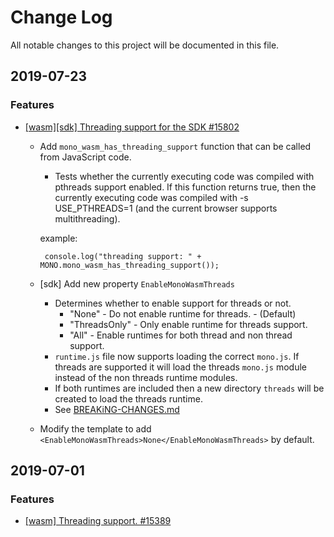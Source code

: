# Change Log

All notable changes to this project will be documented in this file.

## 2019-07-23

### Features

* [[wasm][sdk] Threading support for the SDK #15802](https://github.com/mono/mono/pull/15802)
  * Add `mono_wasm_has_threading_support` function that can be called from JavaScript code.
      - Tests whether the currently executing code was compiled with pthreads support enabled. If this function returns true, then the currently executing code was compiled with -s USE_PTHREADS=1 (and the current browser supports multithreading).

      example:

      ```
	   console.log("threading support: " + MONO.mono_wasm_has_threading_support());
      ```

   * [sdk] Add new property `EnableMonoWasmThreads`
      - Determines whether to enable support for threads or not.
         - "None" - Do not enable runtime for threads. - (Default)
         - "ThreadsOnly" - Only enable runtime for threads support.
         - "All" - Enable runtimes for both thread and non thread support.
      - `runtime.js` file now supports loading the correct `mono.js`.  If threads are supported it will load the threads `mono.js` module instead of the non threads runtime modules.
      - If both runtimes are included then a new directory `threads` will be created to load the threads runtime.
      - See [BREAKiNG-CHANGES.md](BREAKING-CHANGES.md)

   * Modify the template to add `<EnableMonoWasmThreads>None</EnableMonoWasmThreads>` by default.



## 2019-07-01

### Features

* [[wasm] Threading support. #15389](https://github.com/mono/mono/pull/15389)
